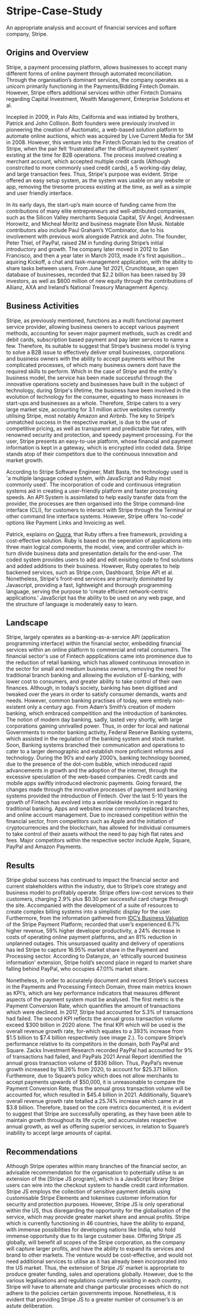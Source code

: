 # Stripe-Case-Study

An appropriate analysis and account of financial services and softare company, Stripe. 

## Origins and Overview

Stripe, a payment processing platform, allows businesses to accept many different forms of online payment through automated reconciliation. Through the organisation’s dominant services, the company operates as a unicorn primarily functioning in the Payments/Bidding Fintech Domain. However, Stripe offers additional services within other Fintech Domains regarding Capital Investment, Wealth Management, Enterprise Solutions et al. 

Incepted in 2009, in Palo Alto, California and was initiated by brothers, Patrick and John Collison. Both founders were previously involved in pioneering the creation of Auctomatic, a web-based solution platform to automate online auctions, which was acquired by Live Current Media for 5M in 2008. However, this venture into the Fintech Domain led to the creation of Stripe, when the pair felt ‘frustrated after the difficult payment system’ existing at the time for B2B operations. The process involved creating a merchant account, which accepted multiple credit cards (Although constrcited to more commonly used credit cards), a 5 working-day delay, and large transaction fees. Thus, Stripe's purpose was evident. Stripe offered an easy setup system, as the system was usable on any website or app, removing the tiresome process existing at the time, as well as a simple and user friendly interface. 

In its early days, the start-up’s main source of funding came from the contributions of many elite entrepreneurs and well-attributed companies, such as the Silicon Valley merchants Sequoia Capital, SV Angel, Andreessen Horowitz, and Micheal Moritz and business magnate Elon Musk. Notable contributors also include Paul Graham’s YCombinator, due to his involvement with previous work alongside Patrick and John. The founder, Peter Thiel, of PayPal, raised 2M in funding during Stripe’s initial introductory and growth. The company later moved in 2012 to San Francisco, and then a year later in March 2013, made it's first aquisition... aquiring Kickoff, a chat and task-management application, with the ability to share tasks between users. From June 1st 2021, Crunchbase, an open database of businesses, recorded that $2.2 billion has been raised by 39 investors, as well as $600 million of new equity through the contributions of Allianz, AXA and Ireland’s National Treasury Management Agency.


## Business Activities

Stripe, as previously mentioned, functions as a multi functional payment service provider, allowing business owners to accept various payment methods, accounting for seven major payment methods, such as credit and debit cards, subscription based payment and pay later services to name a few. Therefore, its suitable to suggest that Stripe’s business model is trying to solve a B2B issue to effectively deliver small businesses, corporations and business owners with the ability to accept payments without the complicated processes, of which many business owners dont have the required skills to perform. Which in the case of Stripe and the entity's business model, the service has been made successful through the innovative operations society and businesses have built in the subject of technology, during Stripe's lifetime, the business have been involved in the evolution of technology for the consumer, equating to mass increases in start-ups and businesses as a whole. Therefore, Stripe caters to a very large market size, accounting for 3.1 million active websites currently utilising Stripe, most notably Amazon and Airbnb. The key to Stripe’s unmatched success in the respective market, is due to the use of competitive pricing, as well as transparent and predictable flat rates, with renowned security and protection, and speedy payment processing. For the user, Stripe presents an easy-to-use platform, whose financial and payment information is kept in a gateway, which is encrypted into coded data. Stripe stands atop of their competitors due to the continuous innovation and market growth. 

According to Stripe Software Engineer, Matt Basta, the technology used is 'a multiple language coded system, with JavaScript and Ruby most commonly used'. The incorporation of code and continuous integration systems aid in creating a user-friendly platform and faster processing speeds. An API System is assimilated to help easily transfer data from the provider, the processes are then organised into the Stripe command-line interface (CLI), for customers to interact with Stripe through the Terminal or other command line interface systems. However, Stripe offers 'no-code' options like Payment Links and Invoicing as well. 

Patrick, explains on [Quora](https://www.quora.com/Why-did-Stripe-choose-to-use-Ruby-for-its-backend-language), that Ruby offers a free framework, providing a cost-effective solution. Ruby is based on the seperation of applications into three main logical components, the model, view, and controller which in-turn divide business data and presentation details for the end-user. The coded system provides users to add and edit exisiting code to find solutions and added additions to their business. However, Ruby operates to help backened services, such as Stripe.com, Dashboard, Stripe API et al. Nonetheless, Stripe's front-end services are primarily dominated by Javascript, providing a fast, lightweight and thorough programming language, serving the purpose to 'create efficient network-centric applications.' JavaScript has the ability to be used on any web page, and the structure of language is moderately easy to learn.


## Landscape

Stripe, largely operates as a banking-as-a-service API (application programming interface) within the financial sector, embedding financial services within an online platform to commercial and retail consumers. The financial sector's use of Fintech appplications came into prominence due to the reduction of retail banking, which has allowed continuous innovation in the sector for small and medium business owners, removing the need for traditional branch banking and allowing the evolution of E-banking, with lower cost to consumers, and greater ability to take control of their own finances. Although, in today’s society, banking has been digitised and tweaked over the years in order to satisfy consumer demands, wants and needs. However, common banking practises of today, were entirely non-existent only a century ago. From Adam’s Smith’s creation of modern banking, which embraced compeitition and the introduction of banknotes. The notion of modern day banking, sadly, lasted very shortly, with large corporations gaining unrivalled power. Thus, in order for local and national Governments to monitor banking activity, Federal Reserve Banking systems, which assisted in the regulation of the banking system and stock market. Soon, Banking systems branched their communication and operations to cater to a larger demographic and establish more proficient reforms and technology. During the 90’s and early 2000’s, banking technology boomed, due to the presence of the dot-com bubble, which introduced rapid advancements in growth and the adoption of the internet, through the excessive speculation of the web-based companies. Credit cards and mobile apps swiftly introduced electronic payments. Going forward, the changes made through the innovative processes of payment and banking systems provided the introduction of Fintech. Over the last 5-10 years the growth of Fintech has evolved into a worldwide revolution in regard to traditional banking. Apps and websites now commonly replaced branches, and online account management. Due to increased competition within the financial sector, from competitors such as Apple and the initiation of cryptocurrencies and the blockchain, has allowed for individual consumers to take control of their assets without the need to pay high flat rates and fees. Major competitors within the respective sector include Apple, Square, PayPal and Amazon Payments. 

## Results

Stripe global success has continued to impact the financial sector and current stakeholders within the industry, due to Stripe’s core strategy and business model to profitably operate. Stripe offers low-cost services to their customers, charging 2.9% plus $0.30 per successful card charge through the site. Accompanied with the development of a suite of resources to create complex billing systems into a simplistic display for the user. Furthermore, from the information gathered from [IDC’s Business Valuation](https://stripe.com/en-au/reports/idc-whitepaper-2018) of the Stripe Payment Platform; recorded that user’s experienced 6.7% higher revenue, 59% higher developer productivity, a 24% decrease in costs of operating online payment platforms, and an 81% reduction in unplanned outages. This unsurpassed quality and delivery of operations has led Stripe to capture 16.95% market share in the Payment and Processing sector. According to Datanyze, an 'ethically sourced business information' extension, Stripe hold’s second place in regard to market share falling behind PayPal, who occupies 47.01% market share. 

Nonetheless, in order to accurately document and record Stripe’s success in the Payments and Processing Fintech Domain, three main metrics known as KPI’s, which are key performance indicators that measures different aspects of the payment system must be analysed. The first metric is the Payment Conversion Rate, which quantifies the amount of transactions which were declined. In 2017, Stripe had accounted for 5.3% of transactions had failed. The second KPI reflects the annual gross transaction volume exceed $300 billion in 2020 alone. The final KPI which will be used is the overall revenue growth rate, for-which equates to a 393% increase from $1.5 billion to $7.4 billion respectively (see image 2.). To compare Stripe’s performance relative to its competitors in the domain, both PayPal and Square. Zacks Investment Research recorded PayPal had accounted for 9% of transactions had failed, and PayPals 2021 Annal Report identified the annual gross transaction volume of $936 billion. Thus, PayPal’s revenue growth increased by 18.26% from 2020, to account for $25.371 billion. Furthemore, due to Square’s policy which does not allow merchants to accept payments upwards of $50,000, it is unreasonable to compare the Payment Conversion Rate, thus the annual gross transaction volume will be accounted for, which resulted in $45.4 billion in 2021. Additionally, Square’s overall revenue growth rate totalled a 25.74% increase which came in at $3.8 billion. Therefore, based on the core metrics documented, it is evident to suggest that Stripe are successfully operating, as they have been able to maintain growth throughout its life cycle, and accumulates respective annual growth, as well as offering superior services, in relation to Square’s inability to accept large amounts of capital.

## Recommendations

Although Stripe operates within many branches of the financial sector, an advisable recommendation for the organisation to potentially utilise is an extension of the [Stripe JS program], which is a JavaScript library Stripe users can wire into the checkout system to handle credit card information. Stripe JS employs the collection of sensitive payment details using customisable Stripe Elements and tokenises customer information for security and protection purposes. However, Stripe JS is only operational within the US, thus disregarding the opportunity for the globalisation of the service, which may provide greater market share and annual profits. Stripe which is currently functioning in 46 countries, have the ability to expand, with immense possibilities for developing nations like India, who hold immense opportunity due to its large customer base. Offering Stripe JS globally, will benefit all scopes of the Stripe corporation, as the company will capture larger profits, and have the ability to expand its services and brand to other markets. The venture would be cost-effective, and would not need additional services to utilise as it has already been incorporated into the US market. Thus, the extension of Stripe JS’ market is appropriate to produce greater funding, sales and operations globally. However, due to the various legalisations and regulations currently exisiting in each country, Stripe will have to alternate and change particular processes which do not adhere to the policies certain governments impose. Nonetheless, it is evident that providing Stripe JS to a greater number of consumer’s is an astute deliberation.
